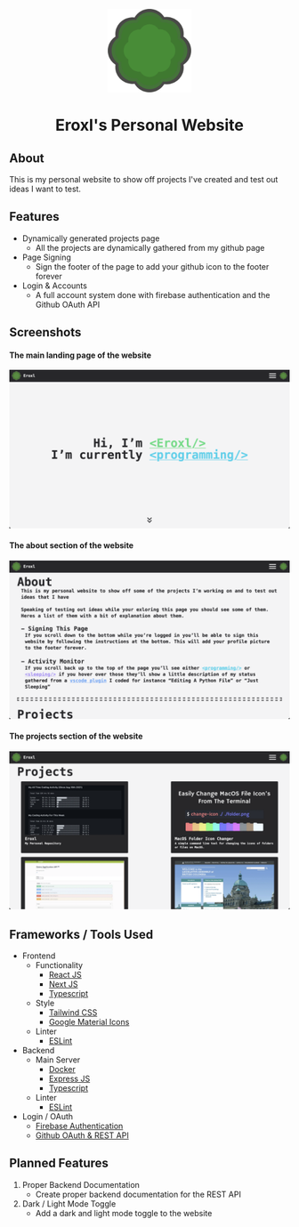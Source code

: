 <p align="center">
  <img src="./src/frontend/src/public/logo.png" height=150 />
</p>

<h1 align="center">
Eroxl's Personal Website
</h1>

## About
This is my personal website to show off projects I've created and test out ideas I want to test.

## Features
* Dynamically generated projects page
  * All the projects are dynamically gathered from my github page
* Page Signing
  * Sign the footer of the page to add your github icon to the footer forever
* Login & Accounts
  * A full account system done with firebase authentication and the Github OAuth API


## Screenshots
#### The main landing page of the website
![Main Page Screenshot](./images/Landing%20Page.png)

#### The about section of the website
![About Page Screenshot](./images/About%20Page.png)

#### The projects section of the website
![Projects Page Screenshot](./images/Projects%20Page.png)

## Frameworks / Tools Used
* Frontend
  * Functionality
    * [React JS](https://reactjs.org/)
    * [Next JS](https://nextjs.org/)
    * [Typescript](https://www.typescriptlang.org/)
  * Style
    * [Tailwind CSS](https://tailwindcss.com/)
    * [Google Material Icons](https://fonts.google.com/icons?selected=Material+Icons:beenhere)
  * Linter
    * [ESLint](https://eslint.org/)
* Backend
  * Main Server
    * [Docker](https://www.docker.com/)
    * [Express JS](https://expressjs.com/)
    * [Typescript](https://www.typescriptlang.org/)
  * Linter
    * [ESLint](https://eslint.org/)
* Login / OAuth
  * [Firebase Authentication](https://firebase.google.com/docs/auth/)
  * [Github OAuth & REST API](https://docs.github.com/en/rest)

## Planned Features
1. Proper Backend Documentation
   * Create proper backend documentation for the REST API
2. Dark / Light Mode Toggle
   * Add a dark and light mode toggle to the website